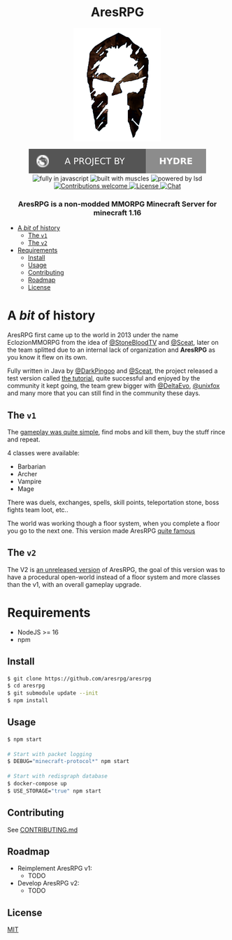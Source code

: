 <h1 align=center>AresRPG</h1>
<p align=center>
  <img src="media/logo.png" />
</p>
<p align=center>
  <a href="https://hydre.io">
    <img src="https://raw.githubusercontent.com/HydreIO/artwork/master/badge/hydre.svg" alt="hydre.io"/>
  </a>
  <img src="https://img.shields.io/badge/Made%20with-Javascript-%23f7df1e?style=for-the-badge" alt="fully in javascript"/>
  <img src="https://img.shields.io/badge/Built%20With-%E2%99%A5-pink?style=for-the-badge" alt="built with muscles"/>
  <img src="https://img.shields.io/badge/Powered%20By-Black%20Magic-blueviolet?style=for-the-badge" alt="powered by lsd"/>
  <a href="CONTRIBUTING.md">
    <img src="https://img.shields.io/badge/contributions-welcome-blue.svg?style=for-the-badge" alt="Contributions welcome"/>
  </a>
  <a href="https://choosealicense.com/licenses/mit/">
    <img src="https://img.shields.io/badge/license-MIT-yellow.svg?style=for-the-badge" alt="License"/>
  </a>
  <a href="https://discord.gg/gaqrFT5">
    <img src="https://img.shields.io/discord/265104803531587584.svg?logo=discord&style=for-the-badge" alt="Chat"/>
  </a>
</p>
<h3 align=center>AresRPG is a non-modded MMORPG Minecraft Server for minecraft 1.16</h3>

- [A _bit_ of history](#a-bit-of-history)
  - [The `v1`](#the-v1)
  - [The `v2`](#the-v2)
- [Requirements](#requirements)
  - [Install](#install)
  - [Usage](#usage)
  - [Contributing](#contributing)
  - [Roadmap](#roadmap)
  - [License](#license)

# A _bit_ of history

AresRPG first came up to the world in 2013 under the name EclozionMMORPG
from the idea of [@StoneBloodTV](https://github.com/jdathueyt) and [@Sceat](https://github.com/Sceat), later on the team splitted due to
an internal lack of organization and **AresRPG** as you know it flew on its own.

Fully written in Java by [@DarkPingoo](https://github.com/DarkPingoo) and [@Sceat](https://github.com/Sceat), the project released a test version
called [the tutorial](https://www.youtube.com/watch?v=29AIkBtScgQ), quite successful and enjoyed by the community it
kept going, the team grew bigger with [@DeltaEvo](https://github.com/DeltaEvo), [@unixfox](https://github.com/unixfox) and many more that you
can still find in the community these days.

## The `v1`

The [gameplay was quite simple](https://www.youtube.com/watch?v=g4xb67Z5dxY), find mobs and kill them, buy the stuff rince and repeat.

4 classes were available:

- Barbarian
- Archer
- Vampire
- Mage

There was duels, exchanges, spells, skill points, teleportation stone, boss fights
team loot, etc..

The world was working though a floor system,
when you complete a floor you go to the next one.
This version made AresRPG [quite famous](https://www.youtube.com/watch?v=dEELCqYUyEI)

## The `v2`

The V2 is [an unreleased version](https://www.youtube.com/watch?v=LkzGcEcBP1Q) of AresRPG,
the goal of this version was to have a procedural open-world instead
of a floor system and more classes than the v1, with an overall gameplay upgrade.

# Requirements

- NodeJS >= 16
- npm

## Install

```bash
$ git clone https://github.com/aresrpg/aresrpg
$ cd aresrpg
$ git submodule update --init
$ npm install
```

## Usage

```bash
$ npm start

# Start with packet logging
$ DEBUG="minecraft-protocol*" npm start

# Start with redisgraph database
$ docker-compose up
$ USE_STORAGE="true" npm start
```

## Contributing

See [CONTRIBUTING.md](CONTRIBUTING.md)

## Roadmap

- Reimplement AresRPG v1:
  - TODO
- Develop AresRPG v2:
  - TODO

## License

[MIT](https://choosealicense.com/licenses/mit/)
